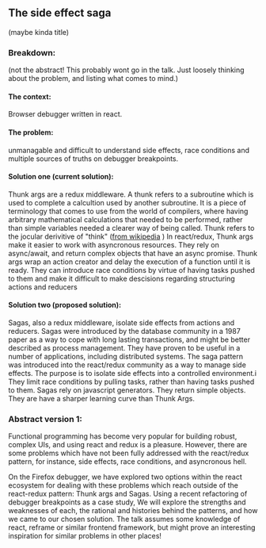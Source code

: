 ## The side effect saga

(maybe kinda title)

### Breakdown:

(not the abstract! This probably wont go in the talk. Just loosely thinking about the problem, and listing what comes to mind.)

#### The context:

Browser debugger written in react.

#### The problem:

unmanagable and difficult to understand side effects, race conditions and multiple sources of
truths on debugger breakpoints.

#### Solution one (current solution):

Thunk args are a redux middleware. A thunk refers to a subroutine which is used to complete a calcultion
used by another subroutine. It is a piece of terminology that comes to use from the world of compilers, where
having arbitrary mathematical calculations that needed to be performed, rather than simple variables
needed a clearer way of being called. Thunk refers to the jocular derivitive of "think" ([from wikipedia](https://en.wikipedia.org/wiki/Thunk) )
In react/redux, Thunk args make it easier to work with asyncronous resources. They rely on async/await, and return complex objects that have an async promise. Thunk args wrap an action creator and delay the execution of a function until it is ready. They can introduce race conditions by virtue of
having tasks pushed to them and make it difficult to make descisions regarding structuring actions and reducers

#### Solution two (proposed solution):

Sagas, also a redux middleware, isolate side effects from actions and reducers. Sagas were introduced by
the database community in a 1987 paper as a way to cope with long lasting transactions, and might be
better described as process management. They have proven to be useful in a number of applications,
including distributed systems. The saga pattern was introduced into the react/redux community as a
way to manage side effects. The purpose is to isolate side effects into a controlled environment.i
They limit race conditions by pulling tasks, rather than having tasks pushed to them. Sagas rely on
javascript generators. They return simple objects. They are have a sharper learning curve than Thunk Args.


### Abstract version 1:

Functional programming has become very popular for building robust, complex UIs, and using react and
redux is a pleasure. However, there are some problems which have not been fully addressed with the
react/redux pattern, for instance, side effects, race conditions, and asyncronous hell.

On the Firefox debugger, we have explored two options within the react ecosystem for dealing with these problems
which reach outside of the react-redux pattern: Thunk args and Sagas. Using a recent refactoring of
debugger breakpoints as a case study, We will explore the strengths and weaknesses of each, the rational and
histories behind the patterns, and how we came to our chosen solution. The talk assumes some knowledge of react,
reframe or similar frontend framework, but might prove an interesting inspiration for similar problems in other places!

